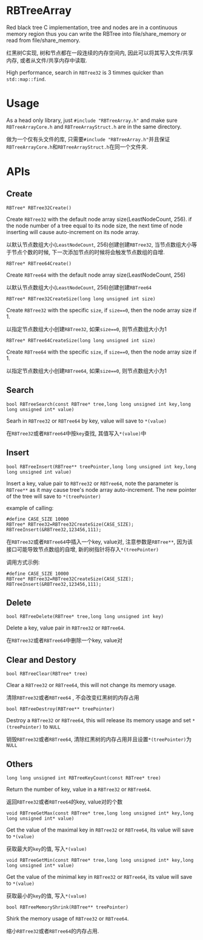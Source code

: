 # RBTreeArray
Red black tree C implementation, tree and nodes are in a continuous memory region thus you can write the RBTree into file/share_memory or read from file/share_memory.

红黑树C实现, 树和节点都在一段连续的内存空间内, 因此可以将其写入文件/共享内存, 或者从文件/共享内存中读取.

High performance, search in `RBTree32` is 3 timmes quicker than `std::map::find`.

# Usage
As a head only library, just `#include "RBTreeArray.h"` and make sure `RBTreeArrayCore.h` and `RBTreeArrayStruct.h` are in the same directory. 

做为一个仅有头文件的库, 只需要`#include "RBTreeArray.h"`并且保证`RBTreeArrayCore.h`和`RBTreeArrayStruct.h`在同一个文件夹.

# APIs
## Create
`RBTree* RBTree32Create()`

Create `RBTree32` with the default node array size(LeastNodeCount, 256). if the node number of a tree equal to its node size, 
the next time of node inserting will cause auto-increment on its node array.

以默认节点数组大小(`LeastNodeCount`, 256)创建创建`RBTree32`, 当节点数组大小等于节点个数的时候, 下一次添加节点的时候将会触发节点数组的自增.

`RBTree* RBTree64Create()`

Create `RBTree64` with the default node array size(LeastNodeCount, 256)

以默认节点数组大小(`LeastNodeCount`, 256)创建创建`RBTree64` 

`RBTree* RBTree32CreateSize(long long unsigned int size)`

Create `RBTree32` with the specific `size`, if `size==0`, then the node array size if 1.

以指定节点数组大小创建`RBTree32`,  如果`size==0`, 则节点数组大小为1


`RBTree* RBTree64CreateSize(long long unsigned int size)`

Create `RBTree64` with the specific `size`, if `size==0`, then the node array size if 1.

以指定节点数组大小创建`RBTree64`,  如果`size==0`, 则节点数组大小为1

## Search
`bool RBTreeSearch(const RBTree* tree,long long unsigned int key,long long unsigned int* value)`

Searh in `RBTree32` or `RBTree64` by key, value will save to `*(value)`

在`RBTree32`或者`RBTree64`中按`key`查找, 其值写入`*(value)`中 

## Insert
`bool RBTreeInsert(RBTree** treePointer,long long unsigned int key,long long unsigned int value)`

Insert a key, value pair to `RBTree32` or `RBTree64`, note the parameter is `RBTree**` as it may cause tree's node array auto-increment.
The new pointer of the tree will save to `*(treePointer)`

example of calling:
```
#define CASE_SIZE 10000
RBTree* RBTree32=RBTree32CreateSize(CASE_SIZE);
RBTreeInsert(&RBTree32,123456,111);
```

在`RBTree32`或者`RBTree64`中插入一个key, value对, 注意参数是`RBTree**`, 因为该接口可能导致节点数组的自增, 新的树指针将存入`*(treePointer)`

调用方式示例:
```
#define CASE_SIZE 10000
RBTree* RBTree32=RBTree32CreateSize(CASE_SIZE);
RBTreeInsert(&RBTree32,123456,111);
```

## Delete
`bool RBTreeDelete(RBTree* tree,long long unsigned int key)`

Delete a key, value pair in `RBTree32` or `RBTree64`.

在`RBTree32`或者`RBTree64`中删除一个key, value对

## Clear and Destory
`bool RBTreeClear(RBTree* tree)`

Clear a `RBTree32` or `RBTree64`, this will not change its memory usage.

清除`RBTree32`或者`RBTree64` , 不会改变红黑树的内存占用


`bool RBTreeDestroy(RBTree** treePointer)`

Destroy a `RBTree32` or `RBTree64`, this will release its memory usage and set `*(treePointer)` to `NULL`

销毁`RBTree32`或者`RBTree64`,  清除红黑树的内存占用并且设置`*(treePointer)`为`NULL`

## Others
`long long unsigned int RBTreeKeyCount(const RBTree* tree)`

Return the number of key, value in a `RBTree32` or `RBTree64`.

返回`RBTree32`或者`RBTree64`的key, value对的个数


`void RBTreeGetMax(const RBTree* tree,long long unsigned int* key,long long unsigned int* value)`

Get the value of the maximal key in `RBTree32` or `RBTree64`, its value will save to `*(value)`

获取最大的`key`的值, 写入`*(value)`


`void RBTreeGetMin(const RBTree* tree,long long unsigned int* key,long long unsigned int* value)`

Get the value of the minimal key in `RBTree32` or `RBTree64`, its value will save to `*(value)`

获取最小的`key`的值, 写入`*(value) `


`bool RBTreeMemoryShrink(RBTree** treePointer)`

Shirk the memory usage of `RBTree32` or `RBTree64`.

缩小`RBTree32`或者`RBTree64`的内存占用.


